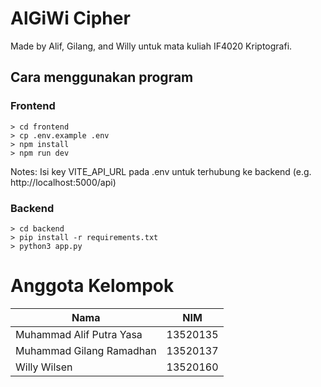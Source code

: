 # AlGiWi Cipher

Made by Alif, Gilang, and Willy untuk mata kuliah IF4020 Kriptografi.

## Cara menggunakan program

### Frontend

```
> cd frontend
> cp .env.example .env
> npm install
> npm run dev
```
Notes: Isi key VITE_API_URL pada .env untuk terhubung ke backend (e.g. http://localhost:5000/api)

### Backend

```
> cd backend
> pip install -r requirements.txt
> python3 app.py
```

# Anggota Kelompok

| Nama | NIM |
| ---- | --- |
| Muhammad Alif Putra Yasa | 13520135 |
| Muhammad Gilang Ramadhan | 13520137 |
| Willy Wilsen             | 13520160 |
